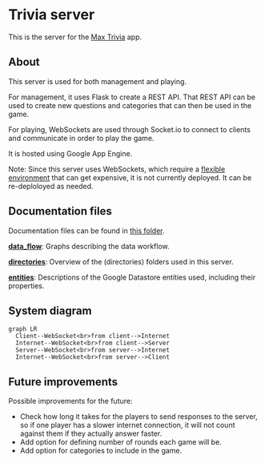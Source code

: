 # Trivia server

This is the server for the [Max Trivia](https://github.com/TheOmnimax/max-trivia) app.

## About

This server is used for both management and playing.

For management, it uses Flask to create a REST API. That REST API can be used to create new questions and categories that can then be used in the game.

For playing, WebSockets are used through Socket.io to connect to clients and communicate in order to play the game.

It is hosted using Google App Engine.

Note: Since this server uses WebSockets, which require a [flexible environment](https://cloud.google.com/appengine/docs/the-appengine-environments) that can get expensive, it is not currently deployed. It can be re-deploloyed as needed.

## Documentation files

Documentation files can be found in [this folder](https://github.com/TheOmnimax/trivia-server/tree/main/docs).

**[data_flow](https://github.com/TheOmnimax/trivia-server/blob/main/docs/data_flow.md)**: Graphs describing the data workflow.

**[directories](https://github.com/TheOmnimax/trivia-server/blob/main/docs/directories.md)**: Overview of the (directories) folders used in this server.

**[entities](https://github.com/TheOmnimax/trivia-server/blob/main/docs/directories.md)**: Descriptions of the Google Datastore entities used, including their properties.

## System diagram

```mermaid
graph LR
  Client--WebSocket<br>from client-->Internet
  Internet--WebSocket<br>from client-->Server
  Server--WebSocket<br>from server-->Internet
  Internet--WebSocket<br>from server-->Client
```

## Future improvements

Possible improvements for the future:

* Check how long it takes for the players to send responses to the server, so if one player has a slower internet connection, it will not count against them if they actually answer faster.
* Add option for defining number of rounds each game will be.
* Add option for categories to include in the game.